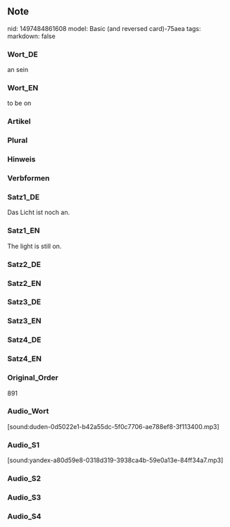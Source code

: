 ## Note
nid: 1497484861608
model: Basic (and reversed card)-75aea
tags: 
markdown: false

### Wort_DE
an sein

### Wort_EN
to be on

### Artikel


### Plural


### Hinweis


### Verbformen


### Satz1_DE
Das Licht ist noch an.

### Satz1_EN
The light is still on.

### Satz2_DE


### Satz2_EN


### Satz3_DE


### Satz3_EN


### Satz4_DE


### Satz4_EN


### Original_Order
891

### Audio_Wort
[sound:duden-0d5022e1-b42a55dc-5f0c7706-ae788ef8-3f113400.mp3]

### Audio_S1
[sound:yandex-a80d59e8-0318d319-3938ca4b-59e0a13e-84ff34a7.mp3]

### Audio_S2


### Audio_S3


### Audio_S4

